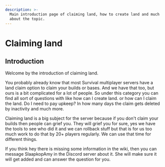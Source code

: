 ```yaml
---
description: >-
  Main introduction page of claiming land, how to create land and much more
  about the topic.
---
```


# Claiming land

## Introduction

Welcome by the introduction of claiming land.

You probably already know that most Survival multiplayer servers have a land claim option to claim your builds or bases. And we have that too, but ours is a bit complicated for a lot of people. So under this category you can find all sort of questions with like how can I create land. or how can I claim the land. Do I need to pay upkeep? In how many days the claim gets deleted by inactivity and much more.

Claiming land is a big subject for the server because if you don't claim your builds then people can grief you. They will grief you for sure, yes we have the tools to see who did it and we can rollback stuff but that is for us too much work to do that by 20+ players regularly. We can use that time for different things.

If you think hey there is missing some information in the wiki, then you can message SlaapkopAmy in the Discord server about it. She will make sure it will get added and can answer the question for you.

